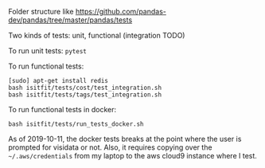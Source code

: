 Folder structure like https://github.com/pandas-dev/pandas/tree/master/pandas/tests

Two kinds of tests: unit, functional (integration TODO)

To run unit tests: `pytest`

To run functional tests:

```
[sudo] apt-get install redis
bash isitfit/tests/cost/test_integration.sh
bash isitfit/tests/tags/test_integration.sh
```

To run functional tests in docker:

```
bash isitfit/tests/run_tests_docker.sh
```

As of 2019-10-11, the docker tests breaks at the point
where the user is prompted for visidata or not.
Also, it requires copying over the `~/.aws/credentials`
from my laptop to the aws cloud9 instance where I test.
